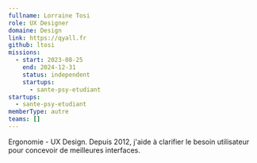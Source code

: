 ```yaml
---
fullname: Lorraine Tosi
role: UX Designer
domaine: Design
link: https://qyall.fr
github: ltosi
missions:
  - start: 2023-08-25
    end: 2024-12-31
    status: independent
    startups:
      - sante-psy-etudiant
startups:
  - sante-psy-etudiant
memberType: autre
teams: []
---
```

Ergonomie - UX Design. Depuis 2012, j'aide à clarifier le besoin utilisateur pour concevoir de meilleures interfaces.